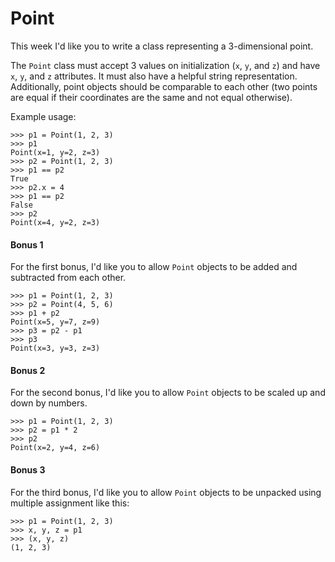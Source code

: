 # Point

This week I'd like you to write a class representing a 3-dimensional point.

The `Point` class must accept 3 values on initialization (`x`, `y`, and `z`) and have `x`, `y`, and `z` attributes. It must also have a helpful string representation. Additionally, point objects should be comparable to each other (two points are equal if their coordinates are the same and not equal otherwise).

Example usage:

    >>> p1 = Point(1, 2, 3)
    >>> p1
    Point(x=1, y=2, z=3)
    >>> p2 = Point(1, 2, 3)
    >>> p1 == p2
    True
    >>> p2.x = 4
    >>> p1 == p2
    False
    >>> p2
    Point(x=4, y=2, z=3)

#### Bonus 1

For the first bonus, I'd like you to allow `Point` objects to be added and subtracted from each other.

    >>> p1 = Point(1, 2, 3)
    >>> p2 = Point(4, 5, 6)
    >>> p1 + p2
    Point(x=5, y=7, z=9)
    >>> p3 = p2 - p1
    >>> p3
    Point(x=3, y=3, z=3)

#### Bonus 2

For the second bonus, I'd like you to allow `Point` objects to be scaled up and down by numbers. 

    >>> p1 = Point(1, 2, 3)
    >>> p2 = p1 * 2
    >>> p2
    Point(x=2, y=4, z=6)

#### Bonus 3

For the third bonus, I'd like you to allow `Point` objects to be unpacked using multiple assignment like this:

    >>> p1 = Point(1, 2, 3)
    >>> x, y, z = p1
    >>> (x, y, z)
    (1, 2, 3)
